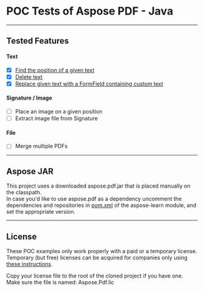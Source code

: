# POC Tests of Aspose PDF  - Java
***
## Tested Features
#### Text
- [x] [Find the position of a given text](/aspose-learn/src/test/java/hu/balazsg/asposelearn/text/SearchAndGetTextPositionsFromPagesOfPDFDocument.java)
- [x] [Delete text](/aspose-learn/src/test/java/hu/balazsg/asposelearn/text/DeleteTextFromAllPagesOfDocument.java)
- [x] [Replace given text with a FormField containing custom text](/aspose-learn/src/test/java/hu/balazsg/asposelearn/text/ReplaceTextWithCustomContentTextFormField.java)
#### Signature / Image
- [ ] Place an image on a given position
- [ ] Extract image file from Signature
#### File
- [ ] Merge multiple PDFs
***
## Aspose JAR
This project uses a downloaded aspose.pdf.jar that is placed manually on the classpath.  
In case you'd like to use aspose.pdf as a dependency uncomment the dependencies and repositories in [pom.xml](aspose-learn/pom.xml) of the aspose-learn module, and set the appropriate version.
***
## License
These POC examples only work properly with a paid or a temporary license.  
Temporary (but free) licenses can be acquired for companies only using [these instructions](http://www.aspose.com/corporate/purchase/temporary-license.aspx).

Copy your license file to the root of the cloned project if you have one.  
Make sure the file is named: Aspose.Pdf.lic

